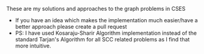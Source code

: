 These are my solutions and approaches to the graph problems in CSES

- If you have an idea which makes the implementation much easier/have a better approach please create a pull request
- PS: I have used Kosaraju-Sharir Algorithm implementation instead of the standard Tarjan's Algorithm for all SCC related problems as I find that more intuitive.
